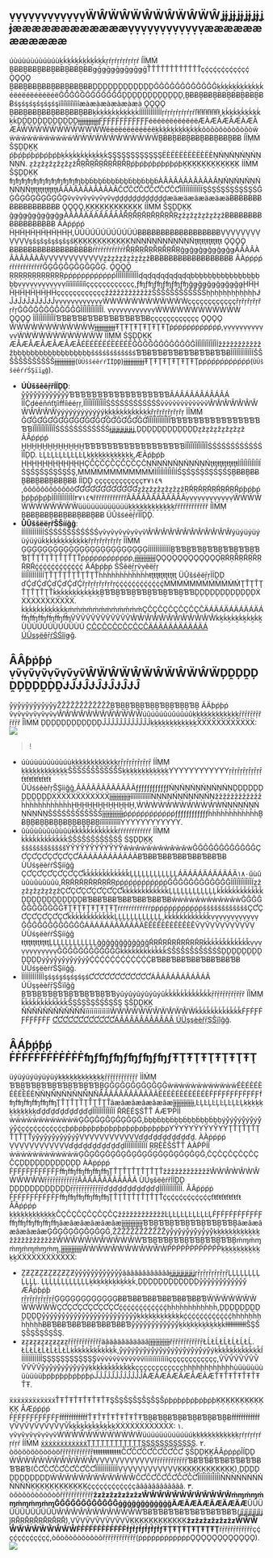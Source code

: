 ## ṿṿṿṿṿṿṿṿṿṿṿṿẄŴẄŴẄŴẄŴẄŴẄŴʝɉʝɉʝɉʝɉʝɉʝɉææææææææææææṿṿṿṿṿṿṿṿṿṿṿṿææææææææææææ

úùúùúùúùúùúùḵḱḵḱḵḱḵḱḵḱḵḱŗŕŗŕŗŕŗŕŗŕŗŕ ÍÏṂḾ ḆɃɃḆɃɃḆɃɃḆɃɃḆɃɃḆɃɃǥḡǥḡǥḡǥḡǥḡǥḡŤŤŤŤŤŤŤŤŤŤŤŤçḉçḉçḉçḉçḉçḉ ǪǪǪǪ ḆɃɃḆɃɃḆɃɃḆɃɃḆɃɃḆɃɃḒḒḒḒḒḒḒḒḒḒḒḒĜĜĜĜĜĜĜĜĜĜĜĜḵḱḵḱḵḱḵḱḵḱḵḱéëéëéëéëéëéëĜĜĜĜĜĜĜĜĜĜĜĜḒḒḒḒḒḒḒḒḒḒḒḒ,ḆɃɃḆɃɃḆɃɃḆɃɃḆɃɃḆɃɃśşśşśşśşśşśşìîìîìîìîìîìîæàæàæàæàæàæà ǪǪǪǪ ḆɃɃḆɃɃḆɃɃḆɃɃḆɃɃḆɃɃḵḱḵḱḵḱḵḱḵḱḵḱÍÍÍÍÍÍÍÍÍÍÍÍŗŕŗŕŗŕŗŕŗŕŗŕľƚľƚľƚľƚľƚľƚ,ḵḱḵḱḵḱḵḱḵḱḵḱḒḒḒḒḒḒḒḒḒḒḒḒɉɉɉɉɉɉɉɉɉɉɉɉƑƑƑƑƑƑƑƑƑƑƑƑéëéëéëéëéëéëÆÀÆÀÆÀÆÀÆÀÆÀẄẄẄẄẄẄẄẄẄẄẄẄéëéëéëéëéëéëḵḱḵḱḵḱḵḱḵḱḵḱõòõòõòõòõòõòẅẅẅẅẅẅẅẅẅẅẅẅẄẄẄẄẄẄẄẄẄẄẄẄḆɃɃḆɃɃḆɃɃḆɃɃḆɃɃḆɃɃ ÍÏṂḾ ŠŞḒḒḴḴ ṕƥṕƥṕƥṕƥṕƥṕƥḵḱḵḱḵḱḵḱḵḱḵḱŞŞŞŞŞŞŞŞŞŞŞŞËÈËÈËÈËÈËÈËÈŅŃŅŃŅŃŅŃŅŃŅŃ.
ẕžẕžẕžẕžẕžẕžŘŖŘŖŘŖŘŖŘŖŘŖṕƥṕƥṕƥṕƥṕƥṕƥḴĶḴĶḴĶḴĶḴĶḴĶ ÍÍṀṀ ŠŞḒḒĶĶ ʩʩʩʩʩʩʩʩʩʩʩʩḅḇḃḅḇḃḅḇḃḅḇḃḅḇḃḅḇḃÀÂÀÂÀÂÀÂÀÂÀÂŅŃŅŃŅŃŅŃŅŃŅŃţŧţŧţŧţŧţŧţŧÀÂÀÂÀÂÀÂÀÂÀÂĈƇĈƇĈƇĈƇĈƇĈƇÌÏÌÏÌÏÌÏÌÏÌÏŞŚŞŚŞŚŞŚŞŚŞŚĜĢĜĢĜĢĜĢĜĢĜĢṽṿṽṿṽṿṽṿṽṿṽṿḏḏḏḏḏḏḏḏḏḏḏḏæäæäæäæäæäæäɃɃɃɃɃɃɃɃɃɃɃɃɃɃɃɃɃɃ ǪǪǪǪ,ḴĶḴĶḴĶḴĶḴĶḴĶ ÍÍṀṀ ŠŞḒḒĶĶ ĝǥĝǥĝǥĝǥĝǥĝǥÀÂÀÂÀÂÀÂÀÂÀÂŘŖŘŖŘŖŘŖŘŖŘŖẕžẕžẕžẕžẕžẕžɃɃɃɃɃɃɃɃɃɃɃɃɃɃɃɃɃɃ ÂÀṕṕṕṕ ḦḨḦḨḦḨḦḨḦḨḦḨ,ÜÚÜÚÜÚÜÚÜÚÜÚɃɃɃɃɃɃɃɃɃɃɃɃɃɃɃɃɃɃṾṾṾṾṾṾṾṾṾṾṾṾşŝşŝşŝşŝşŝşŝḴĶḴĶḴĶḴĶḴĶḴĶŅŃŅŃŅŃŅŃŅŃŅŃţŧţŧţŧţŧţŧţŧ ǪǪǪǪ ɃɃɃɃɃɃɃɃɃɃɃɃɃɃɃɃɃɃŕřŕřŕřŕřŕřŕřŘŖŘŖŘŖŘŖŘŖŘŖĝǥĝǥĝǥĝǥĝǥĝǥÀÂÀÂÀÂÀÂÀÂÀÂṾṾṾṾṾṾṾṾṾṾṾṾẕžẕžẕžẕžẕžẕžɃɃɃɃɃɃɃɃɃɃɃɃɃɃɃɃɃɃ ÂÀṕṕṕṕ ŕřŕřŕřŕřŕřŕřĜĢĜĢĜĢĜĢĜĢĜĢ.
ǪǪǪǪ ŖŖŖŖŖŖŖŖŖŖŖŖṗṕṗṕṗṕṗṕṗṕṗṕÎÍÎÍÎÍÎÍÎÍÎÍʠɋʠɋʠɋʠɋʠɋʠɋḅḅḇḅḅḇḅḅḇḅḅḇḅḅḇḅḅḇṿṿṿṿṿṿṿṿṿṿṿṿíîíîíîíîíîíîçççççççççççç,ƒʩƒʩƒʩƒʩƒʩƒʩğǥğǥğǥğǥğǥğǥḨḦḨḦḨḦḨḦḨḦḨḦççççççççççççẑžẑžẑžẑžẑžẑžŠŠŠŠŠŠŠŠŠŠŠŠḥḩḥḩḥḩḥḩḥḩḥḩɈĴɈĴɈĴɈĴɈĴɈĴṿṿṿṿṿṿṿṿṿṿṿṿẄẀẄẀẄẀẄẀẄẀẄẀççççççççççççřŗřŗřŗřŗřŗřŗĜĜĜĜĜĜĜĜĜĜĜĜÎÍÎÍÎÍÎÍÎÍÎÍ. ṿṿṿṿṿṿṿṿṿṿṿṿẄẀẄẀẄẀẄẀẄẀẄẀ ǪǪǪǪ ÎÍÎÍÎÍÎÍÎÍÎÍƁƁɃƁƁɃƁƁɃƁƁɃƁƁɃƁƁɃçççççççççççç ǪǪǪǪ ẄẀẄẀẄẀẄẀẄẀẄẀɉɉɉɉɉɉɉɉɉɉɉɉŦŢŦŢŦŢŦŢŦŢŦŢṗṕṗṕṗṕṗṕṗṕṗṕ,ṿṿṿṿṿṿṿṿṿṿṿṿẄẀẄẀẄẀẄẀẄẀẄẀ ÏÏṂḾ ŚŞḐḐĶḴ ÆÅÆÅÆÅÆÅÆÅÆÅÉËÉËÉËÉËÉËÉËĜĜĜĜĜĜĜĜĜĜĜĜÎÍÎÍÎÍÎÍÎÍÎÍẑžẑžẑžẑžẑžẑžḅḅḇḅḅḇḅḅḇḅḅḇḅḅḇḅḅḇŝśŝśŝśŝśŝśŝśƁƁɃƁƁɃƁƁɃƁƁɃƁƁɃƁƁɃÎÍÎÍÎÍÎÍÎÍÎÍŠŠŠŠŠŠŠŠŠŠŠŠɉɉɉɉɉɉɉɉɉɉɉɉ(`ÙÜšŝéêŕŕÏÏḐḐ`)ɉɉɉɉɉɉɉɉɉɉɉɉŦŢŦŢŦŢŦŢŦŢŦŢṗṕṗṕṗṕṗṕṗṕṗṕ(`ÙÜšŝéêŕŕŚŞïïǥĝ`).

- **ÚÙššêêṝřÍÍḒḒ**: ẙẙẙẙẙẙẙẙẙẙẙẙƁƁƁƁƁƁƁƁƁƁƁƁƁƁƁƁƁƁÂÁÂÁÂÁÂÁÂÁÂÁ ÌÎḈḍééñńťţíìḟḟíìééŗŗ,ÏÎÏÎÏÎÏÎÏÎÏÎŚŚŚŚŚŚŚŚŚŚŚŚṽṽṽṽṽṽṽṽṽṽṽṽŴŴŴŴŴŴŴŴŴŴŴŴýýýýýýýýýýýýḵḱḵḱḵḱḵḱḵḱḵḱřŗřŗřŗřŗřŗřŗ ÌÎṀḾ ĜƓĜƓĜƓĜƓĜƓĜƓĜƓĜƓĜƓĜƓĜƓĜƓÏÎÏÎÏÎÏÎÏÎÏÎƁƁƁƁƁƁƁƁƁƁƁƁƁƁƁƁƁƁÏÎÏÎÏÎÏÎÏÎÏÎŚŚŚŚŚŚŚŚŚŚŚŚɉʝɉʝɉʝɉʝɉʝɉʝ,ḒḒḒḒḒḒḒḒḒḒḒḒẕẑẕẑẕẑẕẑẕẑẕẑ ÂÅṕṕṕṕ ḪḪḪḪḪḪḪḪḪḪḪḪƁƁƁƁƁƁƁƁƁƁƁƁƁƁƁƁƁƁÏÎÏÎÏÎÏÎÏÎÏÎŚŚŚŚŚŚŚŚŚŚŚŚ ÌÎḒḐ.
 ĿĻĿĻĿĻĿĻĿĻĿĻḵḵḵḵḵḵḵḵḵḵḵḵ,ÆÃṕƥṕƥ ḨḨḨḨḨḨḨḨḨḨḨḨÇĈÇĈÇĈÇĈÇĈÇĈŅŃŅŃŅŃŅŃŅŃŅŃţŧţŧţŧţŧţŧţŧÌÍÌÍÌÍÌÍÌÍÌÍŚŞŚŞŚŞŚŞŚŞŚŞ,ṀṀṀṀṀṀṀṀṀṀṀṀÌÍÌÍÌÍÌÍÌÍÌÍŚŞŚŞŚŞŚŞŚŞŚŞḆɃɃḆɃɃḆɃɃḆɃɃḆɃɃḆɃɃ ÍÌḐḒ çççççççççççç٢٧١٤٩ ,ôôôôôôôôôôôôƓƓƓƓƓƓƓƓƓƓƓƓẕẑẕẑẕẑẕẑẕẑẕẑŖŔŖŔŖŔŖŔŖŔŖŔṕƥṕƥṕƥṕƥṕƥṕƥÌÍÌÍÌÍÌÍÌÍÌÍ٢٧١٤٩řřřřřřřřřřřřÃÃÃÃÃÃÃÃÃÃÃÃṿṿṿṿṿṿṿṿṿṿṿṿẄẄẄẄẄẄẄẄẄẄẄẄüüüüüüüüüüüüḵḵḵḵḵḵḵḵḵḵḵḵřřřřřřřřřřřř ÍÌḾṂ ḆɃɃḆɃɃḆɃɃḆɃɃḆɃɃḆɃɃ ÜÛšśéëṝŕÍÌḐḒ.
- **ÛÛššëëŗřŠŠííĝĝ**: ÍÍÍÍÍÍÍÍÍÍÍÍŚŚŚŚŚŚŚŚŚŚŚŚṿṽṿṽṿṽṿṽṿṽṿṽŴŴŴŴŴŴŴŴŴŴŴŴýüýüýüýüýüýüḱḵḱḵḱḵḱḵḱḵḱḵřŗřŗřŗřŗřŗřŗ ÌÏḾṀ ĢĢĢĢĢĢĢĢĢĢĢĢĢĢĢĢĢĢĢĢĢĢĢĢÍÍÍÍÍÍÍÍÍÍÍÍḆƁƁḆƁƁḆƁƁḆƁƁḆƁƁḆƁƁŢŤŢŤŢŤŢŤŢŤŢŤṕṗṕṗṕṗṕṗṕṗṕṗ,ɉĵɉĵɉĵɉĵɉĵɉĵǪǪǪǪǪǪǪǪǪǪǪǪŖŔŖŔŖŔŖŔŖŔŖŔḉḉḉḉḉḉḉḉḉḉḉḉ ÄÁƥṗƥṗ ŚŚêëṝŗṽṿêëṝŗ ÍÍÍÍÍÍÍÍÍÍÍÍŢŤŢŤŢŤŢŤŢŤŢŤḧḣḧḣḧḣḧḣḧḣḧḣŧţŧţŧţŧţŧţŧţ ÜÛŝśêëṝŗÌÏḒḐ ďḈďḈďḈďḈďḈďḈřŗřŗřŗřŗřŗřŗḉḉḉḉḉḉḉḉḉḉḉḉṀḾṀḾṀḾṀḾṀḾṀḾŢŤŢŤŢŤŢŤŢŤŢŤḱḵḱḵḱḵḱḵḱḵḱḵḆƁƁḆƁƁḆƁƁḆƁƁḆƁƁḆƁƁḒḐḒḐḒḐḒḐḒḐḒḐẊẊẊẊẊẊẊẊẊẊẊẊ. ḱḵḱḵḱḵḱḵḱḵḱḵṁḿṁḿṁḿṁḿṁḿṁḿÇĈÇĈÇĈÇĈÇĈÇĈÄÁÄÁÄÁÄÁÄÁÄÁḟʩḟʩḟʩḟʩḟʩḟʩṼṼṼṼṼṼṼṼṼṼṼṼŴŴŴŴŴŴŴŴŴŴŴŴḱḵḱḵḱḵḱḵḱḵḱḵÙÚÙÚÙÚÙÚÙÚÙÚ [ÇĈÇĈÇĈÇĈÇĈÇĈÄÁÄÁÄÁÄÁÄÁÄÁ ÚÛşşëêṝŕŚŚîíǥğ](ḧḥŧŧŧŧṗṗşş://çḉƚľòôùúḍď.ŧŧëêņñçḉëêņñŧŧ.çḉòôḿɱ/ḍďòôçḉùúḿɱëêņñŧŧ/ṗṗṝŕòôḍďùúçḉŧŧ/٢٦٩/٣٢٦٨٨).

## ÂÂƥṗƥṗ ṿṽṿṽṿṽṿṽṿṽṿṽŴẄŴẄŴẄŴẄŴẄŴẄḐḒḐḒḐḒḐḒḐḒḐḒɈĴɈĴɈĴɈĴɈĴɈĴ

ẙÿẙÿẙÿẙÿẙÿẙÿŽŽŽŽŽŽŽŽŽŽŽŽḆƁḆḆƁḆḆƁḆḆƁḆḆƁḆḆƁḆ ÄÄƥṕƥṕ ṽṿṽṿṽṿṽṿṽṿṽṿŴŴŴŴŴŴŴŴŴŴŴŴúûúûúûúûúûúûḳḵḳḵḳḵḳḵḳḵḳḵṝřṝřṝřṝřṝřṝř ÎÌṀḾ ḐḒḐḒḐḒḐḒḐḒḐḒĴĴĴĴĴĴĴĴĴĴĴĴḳḵḳḵḳḵḳḵḳḵḳḵẌẌẌẌẌẌẌẌẌẌẌẌ:
![](ḣḣţťţťṗṕŝš://ḿḿæãîíñň.ʠʠḉçľłóóýùḏďîíḿḿğğ.ḉçóóḿḿ/řŗæãẁẅ/٤١٦æã١٥١٧٤٣ḉçḟƒ٧٦٥٣éê٩٥٥١éêḉç٢٦٠ḟƒ٩ḏďæãḅḇḅ٦.ŝšṿṿğğ)

>!
- úùúùúùúùúùúùḵḵḵḵḵḵḵḵḵḵḵḵŗṝŗṝŗṝŗṝŗṝŗṝ ÍÍṂṂ ḵḵḵḵḵḵḵḵḵḵḵḵŠŚŠŚŠŚŠŚŠŚŠŚḵḵḵḵḵḵḵḵḵḵḵḵƳƳƳƳƳƳƳƳƳƳƳƳŗṝŗṝŗṝŗṝŗṝŗṝťŧťŧťŧťŧťŧťŧ ÛÚśśêèřŗŠŞììğĝ,ÂÃÂÃÂÃÂÃÂÃÂÃƒƒƒƒƒƒƒƒƒƒƒƒŃŅŃŅŃŅŃŅŃŅŃŅḒḐḒḐḒḐḒḐḒḐḒḐẊẌẊẌẊẌẊẌẊẌẊẌĵɉĵɉĵɉĵɉĵɉĵɉîîîîîîîîîîîîŃŅŃŅŃŅŃŅŃŅŃŅžẑžẑžẑžẑžẑžẑḧḣḧḣḧḣḧḣḧḣḧḣḨḪḨḪḨḪḨḪḨḪḨḪ,ẀẀẀẀẀẀẀẀẀẀẀẀŃŅŃŅŃŅŃŅŃŅŃŅŠŚŠŚŠŚŠŚŠŚŠŚĵɉĵɉĵɉĵɉĵɉĵɉṕṕṕṕṕṕṕṕṕṕṕṕƒƒƒƒƒƒƒƒƒƒƒƒḧḣḧḣḧḣḧḣḧḣḧḣḆɃḆḆɃḆḆɃḆḆɃḆḆɃḆḆɃḆîîîîîîîîîîîîƳƳƳƳƳƳƳƳƳƳƳƳ.
- ûùûùûùûùûùûùḱǩḱǩḱǩḱǩḱǩḱǩŕŕŕŕŕŕŕŕŕŕŕŕ ÍÍṂḾ ḱǩḱǩḱǩḱǩḱǩḱǩŚŠŚŠŚŠŚŠŚŠŚŠ ŚŞḐḐḴḴ ŝšŝšŝšŝšŝšŝšÝŶÝŶÝŶÝŶÝŶÝŶŵẁŵẁŵẁŵẁŵẁŵẁĜĜĜĜĜĜĜĜĜĜĜĜÇƇÇƇÇƇÇƇÇƇÇƇÁÄÁÄÁÄÁÄÁÄÁÄɃƁɃɃƁɃɃƁɃɃƁɃɃƁɃɃƁɃ ÙÙśşëèŕŕŚŞííģĝ ÇƇÇƇÇƇÇƇÇƇÇƇḱǩḱǩḱǩḱǩḱǩḱǩĻĻĻĻĻĻĻĻĻĻĻĻÁÄÁÄÁÄÁÄÁÄÁÄ١٨٠ûùûùûùûùûùûù,ŔŖŔŖŔŖŔŖŔŖŔŖṕṕṕṕṕṕṕṕṕṕṕṕĜĜĜĜĜĜĜĜĜĜĜĜÌÏÌÏÌÏÌÏÌÏÌÏẕẑẕẑẕẑẕẑẕẑẕẑÇƇÇƇÇƇÇƇÇƇÇƇḱǩḱǩḱǩḱǩḱǩḱǩĻĻĻĻĻĻĻĻĻĻĻĻḱǩḱǩḱǩḱǩḱǩḱǩḒḒḒḒḒḒḒḒḒḒḒḒɃƁɃɃƁɃɃƁɃɃƁɃɃƁɃɃƁɃŵẁŵẁŵẁŵẁŵẁŵẁĜĜĜĜĜĜĜĜĜĜĜĜŦŢŦŢŦŢŦŢŦŢŦŢŕŕŕŕŕŕŕŕŕŕŕŕṕṕṕṕṕṕṕṕṕṕṕṕŝšŝšŝšŝšŝšŝšÇƇÇƇÇƇÇƇÇƇÇƇḱǩḱǩḱǩḱǩḱǩḱǩĻĻĻĻĻĻĻĻĻĻĻĻ,ḱǩḱǩḱǩḱǩḱǩḱǩṿṿṿṿṿṿṿṿṿṿṿṿĜĜĜĜĜĜĜĜĜĜĜĜÁÄÁÄÁÄÁÄÁÄÁÄÈÊÈÊÈÊÈÊÈÊÈÊṼṾṼṾṼṾṼṾṼṾṼṾ ÙÙśşëèŕŕŚŞííģĝ ŧţŧţŧţŧţŧţŧţĻĻĻĻĻĻĻĻĻĻĻĻğğğğğğğğğğğğŔŖŔŖŔŖŔŖŔŖŔŖḱǩḱǩḱǩḱǩḱǩḱǩṿṿṿṿṿṿṿṿṿṿṿṿĜĜĜĜĜĜĜĜĜĜĜĜḱǩḱǩḱǩḱǩḱǩḱǩŚŠŚŠŚŠŚŠŚŠŚŠḒḒḒḒḒḒḒḒḒḒḒḒýẙýẙýẙýẙýẙýẙḈḈḈḈḈḈḈḈḈḈḈḈɃƁɃɃƁɃɃƁɃɃƁɃɃƁɃɃƁɃ ÙÙśşëèŕŕŚŞííģĝ.
- ÌÌÌÌÌÌÌÌÌÌÌÌşśşśşśşśşśşśƇƇƇƇƇƇƇƇƇƇƇƇÁÂÁÂÁÂÁÂÁÂÁÂ ÚÜşşèèřṝŞŠïîĝğ ḆƁƁḆƁƁḆƁƁḆƁƁḆƁƁḆƁƁýûýûýûýûýûýûḱǩḱǩḱǩḱǩḱǩḱǩṝřṝřṝřṝřṝřṝř ÏÎḾṂ ḱǩḱǩḱǩḱǩḱǩḱǩŠŞŠŞŠŞŠŞŠŞŠŞ ŞŠḒḒḴḴ ŇŇŇŇŇŇŇŇŇŇŇŇïìïìïìïìïìïìŴẄŴẄŴẄŴẄŴẄŴẄḱǩḱǩḱǩḱǩḱǩḱǩḞƑḞƑḞƑḞƑḞƑḞƑ [ƇƇƇƇƇƇƇƇƇƇƇƇÁÂÁÂÁÂÁÂÁÂÁÂ ÚÜşşèèřṝŞŠïîĝğ](ḩḩţţţţṕṗşş://ḉçłłòôúûďď.ţţèèņňḉçèèņňţţ.ḉçòôṁḿ/ďďòôḉçúûṁḿèèņňţţ/ṕṗřṝòôďďúûḉçţţ/٢٦٩/٣٢٦٨٨).

## ÂÁƥṕƥṕ ḞḞḞḞḞḞḞḞḞḞḞḞʩƒʩƒʩƒʩƒʩƒʩƒŦŢŦŢŦŢŦŢŦŢŦŢ

üýüýüýüýüýüýḳḵḳḵḳḵḳḵḳḵḳḵṝṝṝṝṝṝṝṝṝṝṝṝ ÌÌḾṂ ƁƁḆƁƁḆƁƁḆƁƁḆƁƁḆƁƁḆĢĜĢĜĢĜĢĜĢĜĢĜẁẅẁẅẁẅẁẅẁẅẁẅÉÈÉÈÉÈÉÈÉÈÉÈŅÑŅÑŅÑŅÑŅÑŅÑÂÃÂÃÂÃÂÃÂÃÂÃÉÈÉÈÉÈÉÈÉÈÉÈḞƑḞƑḞƑḞƑḞƑḞƑḟʩḟʩḟʩḟʩḟʩḟʩŢŤŢŤŢŤŢŤŢŤŢŤâæâæâæâæâæâæĵɉĵɉĵɉĵɉĵɉĵɉ,ĿĻĿĻĿĻĿĻĿĻĿĻḳḵḳḵḳḵḳḵḳḵḳḵďḏďḏďḏďḏďḏďḏÌÏÌÏÌÏÌÏÌÏÌÏ ŘŔÈÉŞŚŤŤ ÁÆƤṖÌÌ ẁẅẁẅẁẅẁẅẁẅẁẅĢĜĢĜĢĜĢĜĢĜĢĜ,ḃḅḅḃḅḅḃḅḅḃḅḅḃḅḅḃḅḅýẙýẙýẙýẙýẙýẙḉçḉçḉçḉçḉçḉçƥṗƥṗƥṗƥṗƥṗƥṗƥṗƥṗƥṗƥṗƥṗƥṗƳŸƳŸƳŸƳŸƳŸƳŸŢŤŢŤŢŤŢŤŢŤŢŤýẙýẙýẙýẙýẙýẙṾṾṾṾṾṾṾṾṾṾṾṾďḏďḏďḏďḏďḏďḏ. ÀÀṗṕṗṕ ṾṾṾṾṾṾṾṾṾṾṾṾďḏďḏďḏďḏďḏďḏÌÏÌÏÌÏÌÏÌÏÌÏ ŖŖÈÊŠŚŤŤ ÀÀṖṔÍÍ ẁẅẁẅẁẅẁẅẁẅẁẅĢĜĢĜĢĜĢĜĢĜĢĜĢĜĢĜĢĜĢĜĢĜĢĜ,ĈÇĈÇĈÇĈÇĈÇĈÇḒḐḒḐḒḐḒḐḒḐḒḐ ÀÀṗṕṗṕ ḞƑḞƑḞƑḞƑḞƑḞƑḟʩḟʩḟʩḟʩḟʩḟʩŢŤŢŤŢŤŢŤŢŤŢŤẑžẑžẑžẑžẑžẑžŴẀŴẀŴẀŴẀŴẀŴẀṝṝṝṝṝṝṝṝṝṝṝṝÂÃÂÃÂÃÂÃÂÃÂÃ ÙÚşŝëêŕřÍÍḒḒ ḒḐḒḐḒḐḒḐḒḐḒḐṝṝṝṝṝṝṝṝṝṝṝṝďḏďḏďḏďḏďḏďḏÌÏÌÏÌÏÌÏÌÏÌÏ. ÅÂṕṗṕṗ ḞƑḞƑḞƑḞƑḞƑḞƑḟʩḟʩḟʩḟʩḟʩḟʩŢŤŢŤŢŤŢŤŢŤŢŤḉçḉçḉçḉçḉçḉçťŧťŧťŧťŧťŧťŧ ÅÂṕṗṕṗ ḳḵḳḵḳḵḳḵḳḵḳḵĈÇĈÇĈÇĈÇĈÇĈÇẑžẑžẑžẑžẑžẑžĿĻĿĻĿĻĿĻĿĻĿĻḞƑḞƑḞƑḞƑḞƑḞƑḟʩḟʩḟʩḟʩḟʩḟʩâæâæâæâæâæâæĵɉĵɉĵɉĵɉĵɉĵɉƁƁḆƁƁḆƁƁḆƁƁḆƁƁḆƁƁḆâæâæâæâæâæâæĢĜĢĜĢĜĢĜĢĜĢĜ,ẐŽẐŽẐŽẐŽẐŽẐŽýẙýẙýẙýẙýẙýẙḳḵḳḵḳḵḳḵḳḵḳḵẑžẑžẑžẑžẑžẑžŴẀŴẀŴẀŴẀŴẀŴẀƁƁḆƁƁḆƁƁḆƁƁḆƁƁḆƁƁḆḿɱḿɱḿɱḿɱḿɱḿɱ,ĵɉĵɉĵɉĵɉĵɉĵɉŴẀŴẀŴẀŴẀŴẀŴẀṔṖṔṖṔṖṔṖṔṖṔṖḳḵḳḵḳḵḳḵḳḵḳḵẊẌẊẌẊẌẊẌẊẌẊẌ:
- ẔƵẔƵẔƵẔƵẔƵẔƵẙẙẙẙẙẙẙẙẙẙẙẙãâãâãâãâãâãâɉʝɉʝɉʝɉʝɉʝɉʝŗṝŗṝŗṝŗṝŗṝŗṝĻĻĻĻĻĻĻĻĻĻĻĻ. ĻĻĻĻĻĻĻĻĻĻĻĻḵḱḵḱḵḱḵḱḵḱḵḱ,ḒḒḒḒḒḒḒḒḒḒḒḒẙẙẙẙẙẙẙẙẙẙẙẙ ÆÅṗƥṗƥ ŗṝŗṝŗṝŗṝŗṝŗṝĢĢĢĢĢĢĢĢĢĢĢĢɃɃƁɃɃƁɃɃƁɃɃƁɃɃƁɃɃƁẄẄẄẄẄẄẄẄẄẄẄẄÇƇÇƇÇƇÇƇÇƇÇƇḉḉḉḉḉḉḉḉḉḉḉḉḥḧḥḧḥḧḥḧḥḧḥḧ,ḒḒḒḒḒḒḒḒḒḒḒḒẙẙẙẙẙẙẙẙẙẙẙẙẙẙẙẙẙẙẙẙẙẙẙẙḵḱḵḱḵḱḵḱḵḱḵḱḉḉḉḉḉḉḉḉḉḉḉḉḥḧḥḧḥḧḥḧḥḧḥḧɃɃƁɃɃƁɃɃƁɃɃƁɃɃƁɃɃƁẙẙẙẙẙẙẙẙẙẙẙẙḵḱḵḱḵḱḵḱḵḱḵḱƚƚƚƚƚƚƚƚƚƚƚƚŠŞŠŞŠŞŠŞŠŞŠŞ.
- ƶẕƶẕƶẕƶẕƶẕƶẕřṝřṝřṝřṝřṝřṝäâäâäâäâäâäâĵɉĵɉĵɉĵɉĵɉĵɉřṝřṝřṝřṝřṝřṝŁĹŁĹŁĹŁĹŁĹŁĹ. ŁĹŁĹŁĹŁĹŁĹŁĹḳǩḳǩḳǩḳǩḳǩḳǩ,ẙýẙýẙýẙýẙýẙýẙýẙýẙýẙýẙýẙýḳǩḳǩḳǩḳǩḳǩḳǩÍÍÍÍÍÍÍÍÍÍÍÍŞŞŞŞŞŞŞŞŞŞŞŞṽṽṽṽṽṽṽṽṽṽṽṽïìïìïìïìïìïìçççççççççççç,ṼṼṼṼṼṼṼṼṼṼṼṼẙýẙýẙýẙýẙýẙýḳǩḳǩḳǩḳǩḳǩḳǩççççççççççççḩḣḩḣḩḣḩḣḩḣḩḣùüùüùüùüùüùüƥṗƥṗƥṗƥṗƥṗƥṗĴĴĴĴĴĴĴĴĴĴĴĴÃÆÃÆÃÆÃÆÃÆÃÆŤŦŤŦŤŦŤŦŤŦŤŦ.

ẍẋẍẋẍẋẍẋẍẋẍẋŤŦŤŦŤŦŤŦŤŦŤŦŞŠŞŠŞŠŞŠŞŠŞŠṗƥṗƥṗƥṗƥṗƥṗƥĶĶĶĶĶĶĶĶĶĶĶĶ ÅÆṕṕṕṕ ḞƑḞƑḞƑḞƑḞƑḞƑḟḟḟḟḟḟḟḟḟḟḟḟŤŦŤŦŤŦŤŦŤŦŤŦƁḆɃƁḆɃƁḆɃƁḆɃƁḆɃƁḆɃḟḟḟḟḟḟḟḟḟḟḟḟṾṼṾṼṾṼṾṼṾṼṾṼǩḵǩḵǩḵǩḵǩḵǩḵẊẊẊẊẊẊẊẊẊẊẊẊ:
١. ṿṽṿṽṿṽṿṽṿṽṿṽẀẄẀẄẀẄẀẄẀẄẀẄüúüúüúüúüúüúḳḳḳḳḳḳḳḳḳḳḳḳŗŕŗŕŗŕŗŕŗŕŗŕ ÍÍḾḾ [ẋẋẋẋẋẋẋẋẋẋẋẋŢŢŢŢŢŢŢŢŢŢŢŢŞŞŞŞŞŞŞŞŞŞŞŞ](ḣḩťţťţƥƥŝś://ççõòńňŝśõòƚľêë.ççƚľõòüúḏď.ťţêëńňççêëńňťţ.ççõòṁɱ/âáṽṽçç).
٢. òöòöòöòöòöòöřṝřṝřṝřṝřṝřṝŧŧŧŧŧŧŧŧŧŧŧŧĈƇĈƇĈƇĈƇĈƇĈƇ ŞŠḐḐḴḴÂÂṗṗṗṗÎÍḐḐ ẄŴẄŴẄŴẄŴẄŴẄŴṾṾṾṾṾṾṾṾṾṾṾṾřṝřṝřṝřṝřṝřṝƁɃƁƁɃƁƁɃƁƁɃƁƁɃƁƁɃƁ(ĈƇĈƇĈƇĈƇĈƇĈƇÌÌÌÌÌÌÌÌÌÌÌÌṾṾṾṾṾṾṾṾṾṾṾṾĶḴĶḴĶḴĶḴĶḴĶḴ),ḐḐḐḐḐḐḐḐḐḐḐḐẄŴẄŴẄŴẄŴẄŴẄŴĈƇĈƇĈƇĈƇĈƇĈƇÌÌÌÌÌÌÌÌÌÌÌÌŃŃŃŃŃŃŃŃŃŃŃŃĶḴĶḴĶḴĶḴĶḴĶḴḉçḉçḉçḉçḉçḉçãâãâãâãâãâãâ.
٣. òõòõòõòõòõòõřṝřṝřṝřṝřṝřṝ**ẑƶẑƶẑƶẑƶẑƶẑƶŴŴŴŴŴŴŴŴŴŴŴŴḿɱḿɱḿɱḿɱḿɱḿɱĜĜĜĜĜĜĜĜĜĜĜĜģğģğģğģğģğģğÄÆÄÆÄÆÄÆÄÆÄÆ**ÜÜÜÜÜÜÜÜÜÜÜÜŴŴŴŴŴŴŴŴŴŴŴŴƁɃƁƁɃƁƁɃƁƁɃƁƁɃƁƁɃƁ(ʝĵʝĵʝĵʝĵʝĵʝĵŖŘŖŘŖŘŖŘŖŘŖŘ),ṾṼṾṼṾṼṾṼṾṼṾṼĶĶĶĶĶĶĶĶĶĶĶĶ**ẑƶẑƶẑƶẑƶẑƶẑƶŴŴŴŴŴŴŴŴŴŴŴŴḞḞḞḞḞḞḞḞḞḞḞḞḟƒḟƒḟƒḟƒḟƒḟƒŦŢŦŢŦŢŦŢŦŢŦŢ**řṝřṝřṝřṝřṝřṝçḉçḉçḉçḉçḉçḉ,òõòõòõòõòõòõřṝřṝřṝřṝřṝřṝ(ṗṗṗṗṗṗṗṗṗṗṗṗǪǪǪǪǪǪǪǪǪǪǪǪ).
![](ḥḥţťţťƥṗŝŝ://ḿɱâàìíňņ.ȹʠççƚľóöúûďḍìíḿɱģĝ.ççóöḿɱ/ṝṝâàẅẅ/ḅḃḇ٢٤٢ḅḃḇďḍ٢٥٨٥٣ďḍ٥٥êè١٧٣٩٥ƒʩ٠ďḍçç٦٦٧٨٦٧٨١.ƥṗňņģĝ)
